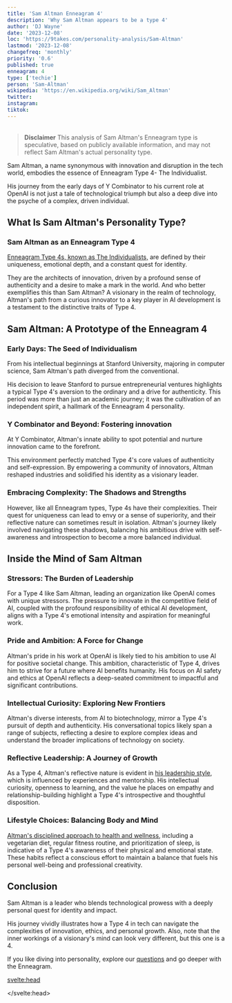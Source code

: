 ```yaml
---
title: 'Sam Altman Enneagram 4'
description: 'Why Sam Altman appears to be a type 4'
author: 'DJ Wayne'
date: '2023-12-08'
loc: 'https://9takes.com/personality-analysis/Sam-Altman'
lastmod: '2023-12-08'
changefreq: 'monthly'
priority: '0.6'
published: true
enneagram: 4
type: ['techie']
person: 'Sam-Altman'
wikipedia: 'https://en.wikipedia.org/wiki/Sam_Altman'
twitter:
instagram:
tiktok:
---
```


<!--
  childhood and upbringing
  first big success
    y combinator
  style habits and quirks that relate to their personality type
    oppenheimer reference
  stressful moments in their life and how they handled them
    getting fired from openai
  comfort- moments in their life where they are doing well and killing it

  -->

<script>
	import  PopCard  from "$lib/components/atoms/PopCard.svelte";
import BlogPurpose from '$lib/components/blog/BlogPurpose.svelte'
</script>

<div
    style="display: flex;
    justify-content: center;
    margin: 1rem 0;
    "
>
    <PopCard
        image={`/types/4s/${'Sam-Altman'}.webp`}
        showIcon={false}
        enneagramType="4"
        displayText="Sam Altman"
        subtext=""
    />
</div>

> **Disclaimer** This analysis of Sam Altman's Enneagram type is speculative, based on publicly available information, and may not reflect Sam Altman's actual personality type.

<p class="firstLetter">Sam Altman, a name synonymous with innovation and disruption in the tech world, embodies the essence of Enneagram Type 4- The Individualist.</p>

His journey from the early days of Y Combinator to his current role at OpenAI is not just a tale of technological triumph but also a deep dive into the psyche of a complex, driven individual.

## What Is Sam Altman's Personality Type?

### Sam Altman as an Enneagram Type 4

[Enneagram Type 4s, known as The Individualists,](/enneagram-corner/enneagram-type-4) are defined by their uniqueness, emotional depth, and a constant quest for identity.

They are the architects of innovation, driven by a profound sense of authenticity and a desire to make a mark in the world. And who better exemplifies this than Sam Altman? A visionary in the realm of technology, Altman's path from a curious innovator to a key player in AI development is a testament to the distinctive traits of Type 4.

## Sam Altman: A Prototype of the Enneagram 4

### Early Days: The Seed of Individualism

From his intellectual beginnings at Stanford University, majoring in computer science, Sam Altman's path diverged from the conventional.

His decision to leave Stanford to pursue entrepreneurial ventures highlights a typical Type 4's aversion to the ordinary and a drive for authenticity. This period was more than just an academic journey; it was the cultivation of an independent spirit, a hallmark of the Enneagram 4 personality.

### Y Combinator and Beyond: Fostering innovation

At Y Combinator, Altman's innate ability to spot potential and nurture innovation came to the forefront.

This environment perfectly matched Type 4's core values of authenticity and self-expression. By empowering a community of innovators, Altman reshaped industries and solidified his identity as a visionary leader.

### Embracing Complexity: The Shadows and Strengths

However, like all Enneagram types, Type 4s have their complexities. Their quest for uniqueness can lead to envy or a sense of superiority, and their reflective nature can sometimes result in isolation. Altman's journey likely involved navigating these shadows, balancing his ambitious drive with self-awareness and introspection to become a more balanced individual.

## Inside the Mind of Sam Altman

### Stressors: The Burden of Leadership

For a Type 4 like Sam Altman, leading an organization like OpenAI comes with unique stressors. The pressure to innovate in the competitive field of AI, coupled with the profound responsibility of ethical AI development, aligns with a Type 4's emotional intensity and aspiration for meaningful work.

### Pride and Ambition: A Force for Change

Altman's pride in his work at OpenAI is likely tied to his ambition to use AI for positive societal change. This ambition, characteristic of Type 4, drives him to strive for a future where AI benefits humanity. His focus on AI safety and ethics at OpenAI reflects a deep-seated commitment to impactful and significant contributions.

### Intellectual Curiosity: Exploring New Frontiers

Altman's diverse interests, from AI to biotechnology, mirror a Type 4's pursuit of depth and authenticity. His conversational topics likely span a range of subjects, reflecting a desire to explore complex ideas and understand the broader implications of technology on society.

### Reflective Leadership: A Journey of Growth

As a Type 4, Altman's reflective nature is evident in <a href="https://press.farm/the-leadership-style-of-sam-altman/">his leadership style</a>, which is influenced by experiences and mentorship. His intellectual curiosity, openness to learning, and the value he places on empathy and relationship-building highlight a Type 4's introspective and thoughtful disposition​.

### Lifestyle Choices: Balancing Body and Mind

<a href="https://honehealth.com/edge/lifestyle/culture/celebrity/sam-altman-anti-aging-metformin-diet-sleep/">Altman's disciplined approach to health and wellness</a>, including a vegetarian diet, regular fitness routine, and prioritization of sleep, is indicative of a Type 4's awareness of their physical and emotional state. These habits reflect a conscious effort to maintain a balance that fuels his personal well-being and professional creativity​.

## Conclusion

Sam Altman is a leader who blends technological prowess with a deeply personal quest for identity and impact.

His journey vividly illustrates how a Type 4 in tech can navigate the complexities of innovation, ethics, and personal growth. Also, note that the inner workings of a visionary's mind can look very different, but this one is a 4.

If you like diving into personality, explore our <a href="/questions" >questions</a> and go deeper with the Enneagram.

<svelte:head>

<script type="application/ld+json">
{
  "@context": "http://schema.org",
  "@graph": [
    {
      "@type": "Article",
      "articleBody": "This article goes into the personality of Sam Altman, exploring his traits from the perspective of the Enneagram Type 4. Known for his innovative mind and leadership in technology, particularly with OpenAI and Y Combinator, Sam embodies many characteristics of Type 4 personalities. The article discusses various aspects of Sam's life, career, and leadership style that demonstrate his Type 4 characteristics, including his intellectual curiosity, entrepreneurial spirit, and commitment to ethical AI development.",
      "creator": {
        "@type": "Person",
        "name": "DJ Wayne",
        "sameAs": ["https://www.instagram.com/djwayne3/", "https://www.youtube.com/@djwayne3", "https://www.linkedin.com/in/davidtwayne/", "https://twitter.com/djwayne3"
        ]
      },
      "author": {
        "@type": "Person",
        "name": "DJ Wayne",
        "sameAs": ["https://www.instagram.com/djwayne3/", "https://www.youtube.com/@djwayne3", "https://www.linkedin.com/in/davidtwayne/", "https://twitter.com/djwayne3"
        ]
      },
      "dateModified": {
        "@type": "Date",
        "@value": "2023-12-08"
      },
      "datePublished": {
        "@type": "Date",
        "@value": "2023-12-05"
      },
      "description": "This blog post examines why Sam Altman might be an Enneagram Type 4. It focuses on his personality traits, his motivations, his inner world, achievements, and how these elements might be related to the core attributes of a Type 4.",
      "headline": "Sam Altman's Personality: An Insight into an Enneagram Type 4",
      "image": {
        "@type": "ImageObject",
        "height": 900,
        "url": "https://9takes.com/types/4s/Sam-Altman.webp",
        "width": 900
      },
      "mainEntityOfPage": {
        "@id": "https://9takes.com/personality-analysis/Sam-Altman",
        "@type": "WebPage"
      },
      "mentions": {
        "@type": "Person",
        "name": "Sam Altman",
        "sameAs": ["https://en.wikipedia.org/wiki/Sam_Altman", "https://twitter.com/sama"]
      },
      "publisher": {
        "@type": "Organization",
        "sameAs": ["https://www.instagram.com/9takesdotcom/", "https://twitter.com/9takesdotcom"],
        "logo": {
          "@type": "ImageObject",
          "url": "https://9takes.com/brand/aero.png"
        },
        "name": "9takes"
      }
    },
    {
        "@type": "FAQPage",
        "mainEntity": [
            {
                "@type": "Question",
                "name": "Why is Sam Altman considered an Enneagram Type 4?",
                "acceptedAnswer": {
                    "@type": "Answer",
                    "text": "Sam Altman is seen as an Enneagram Type 4 due to his deep sense of individuality, creative vision, and pursuit of authenticity. His career path from Stanford to leading OpenAI demonstrates a drive for unique and meaningful work, aligning with the core characteristics of Type 4s."
                }
            },
            {
                "@type": "Question",
                "name": "How does Sam Altman's Enneagram type influence his leadership at OpenAI?",
                "acceptedAnswer": {
                    "@type": "Answer",
                    "text": "As an Enneagram Type 4, Altman's leadership at OpenAI is characterized by innovation, ethical responsibility, and authenticity. He focuses on AI development that prioritizes safety and societal benefit, reflecting the depth and idealism typical of Type 4 personalities."
                }
            },
            {
                "@type": "Question",
                "name": "What are some key traits of Sam Altman that align with Enneagram Type 4?",
                "acceptedAnswer": {
                    "@type": "Answer",
                    "text": "Key traits of Sam Altman aligning with Enneagram Type 4 include intellectual curiosity, independent spirit, commitment to impactful innovation, introspective nature, and dedication to ethical leadership in technology."
                }
            },
            {
                "@type": "Question",
                "name": "Can Sam Altman's entrepreneurial spirit be attributed to his Enneagram type?",
                "acceptedAnswer": {
                    "@type": "Answer",
                    "text": "Yes, Sam Altman's entrepreneurial spirit can be partly attributed to his Enneagram Type 4 personality. Type 4s often seek to express their identity and values through their work, leading to a strong drive for innovative and meaningful ventures."
                }
            },
            {
                "@type": "Question",
                "name": "What is Sam Altman's Personality type?",
                "acceptedAnswer": {
                    "@type": "Answer",
                    "text": "Sam Altman's personality is often described as an Enneagram Type 4, characterized by his unique vision, depth of emotions, and pursuit of authenticity in his professional endeavors. This type aligns with his innovative approach and leadership style in the tech industry."
            }
            },
                {
                "@type": "Question",
                "name": "What is Sam Altman's Enneagram type?",
                "acceptedAnswer": {
                    "@type": "Answer",
                    "text": "Sam Altman is considered to exhibit the characteristics of an Enneagram Type 4, also known as The Individualist. This is inferred from his deep sense of identity, emotional intensity, creative vision, and desire for authenticity and significance in his work."
                }
            }
        ]
    }

  ]
}

</script>

</svelte:head>

<style lang="scss"></style>
